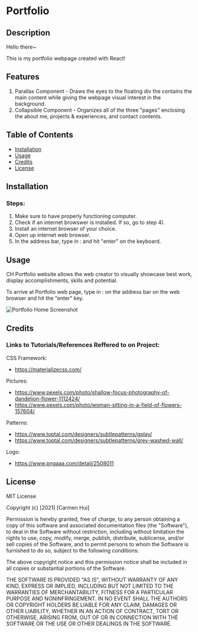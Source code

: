 # Portfolio

## Description 
Hello there~

This is my portfolio webpage created with React!


## Features

1) Parallax Component - Draws the eyes to the floating div the contains the main content while giving the webpage visual interest in the background. 
2) Collapsible Component - Organizes all of the three "pages" enclosing the about me, projects & experiences, and contact contents.

## Table of Contents

* [Installation](#installation)
* [Usage](#usage)
* [Credits](#credits)
* [License](#license)

## Installation

### Steps:

1) Make sure to have properly functioning computer.
2) Check if an internet browswer is installed. If so, go to step 4).
3) Install an internet browser of your choice. 
4) Open up internet web browser.
5) In the address bar, type in :   and hit "enter" on the keyboard.

## Usage 

CH Portfolio website allows the web creator to visually showcase best work, display accomplishments, skills and potential.

To arrive at Portfolio web page, type in :   on the address bar on the web browser and hit the "enter" key.

![Portfolio Home Screenshot](src/assets/react_profile_screenshot.png)


## Credits

### Links to Tutorials/References Reffered to on Project:

CSS Framework: 
* https://materializecss.com/

Pictures:
* https://www.pexels.com/photo/shallow-focus-photography-of-dandelion-flower-1112424/
* https://www.pexels.com/photo/woman-sitting-in-a-field-of-flowers-157604/ 

Patterns:
* https://www.toptal.com/designers/subtlepatterns/gplay/
* https://www.toptal.com/designers/subtlepatterns/grey-washed-wall/

Logo:
* https://www.pngaaa.com/detail/2508011 

## License

MIT License

Copyright (c) [2021] [Carmen Hui]

Permission is hereby granted, free of charge, to any person obtaining a copy
of this software and associated documentation files (the "Software"), to deal
in the Software without restriction, including without limitation the rights
to use, copy, modify, merge, publish, distribute, sublicense, and/or sell
copies of the Software, and to permit persons to whom the Software is
furnished to do so, subject to the following conditions:

The above copyright notice and this permission notice shall be included in all
copies or substantial portions of the Software.

THE SOFTWARE IS PROVIDED "AS IS", WITHOUT WARRANTY OF ANY KIND, EXPRESS OR
IMPLIED, INCLUDING BUT NOT LIMITED TO THE WARRANTIES OF MERCHANTABILITY,
FITNESS FOR A PARTICULAR PURPOSE AND NONINFRINGEMENT. IN NO EVENT SHALL THE
AUTHORS OR COPYRIGHT HOLDERS BE LIABLE FOR ANY CLAIM, DAMAGES OR OTHER
LIABILITY, WHETHER IN AN ACTION OF CONTRACT, TORT OR OTHERWISE, ARISING FROM,
OUT OF OR IN CONNECTION WITH THE SOFTWARE OR THE USE OR OTHER DEALINGS IN THE
SOFTWARE.